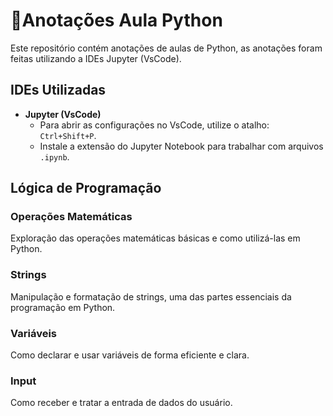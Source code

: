 # 📑Anotações Aula Python

Este repositório contém anotações de aulas de Python, as anotações foram feitas utilizando a IDEs Jupyter (VsCode).

## IDEs Utilizadas

- **Jupyter (VsCode)**
  - Para abrir as configurações no VsCode, utilize o atalho: `Ctrl+Shift+P`.
  - Instale a extensão do Jupyter Notebook para trabalhar com arquivos `.ipynb`.


## Lógica de Programação


### Operações Matemáticas

Exploração das operações matemáticas básicas e como utilizá-las em Python.

### Strings

Manipulação e formatação de strings, uma das partes essenciais da programação em Python.

### Variáveis

Como declarar e usar variáveis de forma eficiente e clara.

### Input

Como receber e tratar a entrada de dados do usuário.


